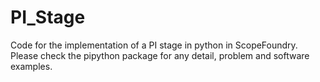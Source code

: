 # PI_Stage
Code for the implementation of a PI stage in python in ScopeFoundry.
Please check the pipython package for any detail, problem and software examples. 
